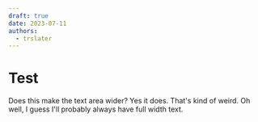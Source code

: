 ```yaml
---
draft: true
date: 2023-07-11
authors:
  - trslater
---
```


# Test

Does this make the text area wider? Yes it does. That's kind of weird. Oh well, I guess I'll probably always have full width text.

<div id="calculator" style="width: 100%; height: 400px;"></div>
